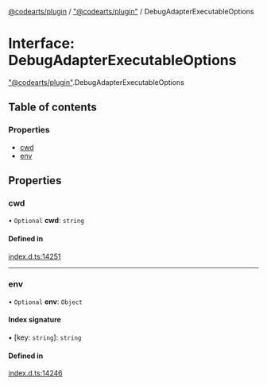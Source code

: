 [@codearts/plugin](../README.md) / ["@codearts/plugin"](../modules/_codearts_plugin_.md) / DebugAdapterExecutableOptions

# Interface: DebugAdapterExecutableOptions

["@codearts/plugin"](../modules/_codearts_plugin_.md).DebugAdapterExecutableOptions

## Table of contents

### Properties

- [cwd](codearts_plugin_.DebugAdapterExecutableOptions.md#cwd)
- [env](codearts_plugin_.DebugAdapterExecutableOptions.md#env)

## Properties

### cwd

• `Optional` **cwd**: `string`

#### Defined in

[index.d.ts:14251](https://github.com/huaweicloud/cloudide-plugin-api/blob/3b0eee8/index.d.ts#L14251)

___

### env

• `Optional` **env**: `Object`

#### Index signature

▪ [key: `string`]: `string`

#### Defined in

[index.d.ts:14246](https://github.com/huaweicloud/cloudide-plugin-api/blob/3b0eee8/index.d.ts#L14246)
